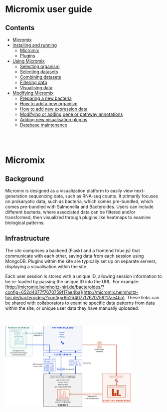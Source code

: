 # Micromix user guide

## Contents
- [Micromix](README.md#micromix-user-guide)
- [Installing and running](installing_running_micromix.md#installing-and-running-micromix)
    - [Micromix](installing_running_micromix.md#1-installing-and-running-micromix)
    - [Plugins](installing_running_plugins.md#1-installing-and-running-plugins)
- [Using Micromix](using_micromix.md#micromix-user-guide)
    - [Selecting organism](using_micromix.md#selecting-organism)
    - [Selecting datasets](using_micromix.md#selecting-datasets)
    - [Combining datasets](using_micromix.md#combining-datasets)
    - [Filtering data](using_micromix.md#filtering-data)
    - [Visualising data](using_micromix.md#visualising-data)  
- [Modifying Micromix](modifying_micromix.md#micromix-user-guide)
    - [Preparing a new bacteria](modifying_micromix.md#preparing-a-new-bacteria)
    - [How to add a new organism](modifying_micromix.md#how-to-add-a-new-organism)
    - [How to add new expression data](modifying_micromix.md#how-to-add-new-expression-data)
    - [Modifying or adding gene or pathway annotations](modifying_micromix.md#modifying-or-adding-gene-or-pathway-annotations)
    - [Adding new visualisation plugins](modifying_micromix.md#adding-new-visualisation-plugins)
    - [Database maintenance](modifying_micromix.md#database-maintenance)


<br><br>


# Micromix

## Background
Micromix is designed as a visualization platform to easily view next-generation sequencing data, such as RNA-seq counts. It primarily focuses on prokaryotic data, such as bacteria, which comes pre-bundled, which comes pre-bundled with Salmonella and Bacteroides. Users can include different bacteria, where associated data can be filtered and/or transformed, then visualized through plugins like heatmaps to examine biological patterns.

## Infrastructure
The site comprises a backend (Flask) and a frontend (Vue.js) that communicate with each other, saving data from each session using MongoDB. Plugins within the site are typically set up on separate servers, displaying a visualisation within the site.

Each user session is stored with a unique ID, allowing session information to be re-loaded by passing the unique ID into the URL. For example: [http://micromix.helmholtz-hiri.de/bacteroides/?config=652d4077f7670759f17ae4ba](http://micromix.helmholtz-hiri.de/bacteroides/?config=652d4077f7670759f17ae4ba). These links can be shared with collaborators to examine specific data patterns from data within the site, or unique user data they have manually uploaded.


<br>
<br>

<img width="80%" src="images/micromix_inf.png" />

